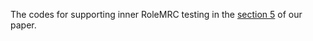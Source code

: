 The codes for supporting inner RoleMRC testing in the [section 5](https://arxiv.org/html/2502.11387v1#S5) of our paper.
